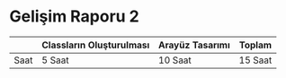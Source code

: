 # Gelişim Raporu 2


|      | Classların Oluşturulması | Arayüz Tasarımı  | Toplam  |
|------|--------------------------|------------------|---------|
| Saat | 5 Saat                   | 10 Saat          | 15 Saat |

